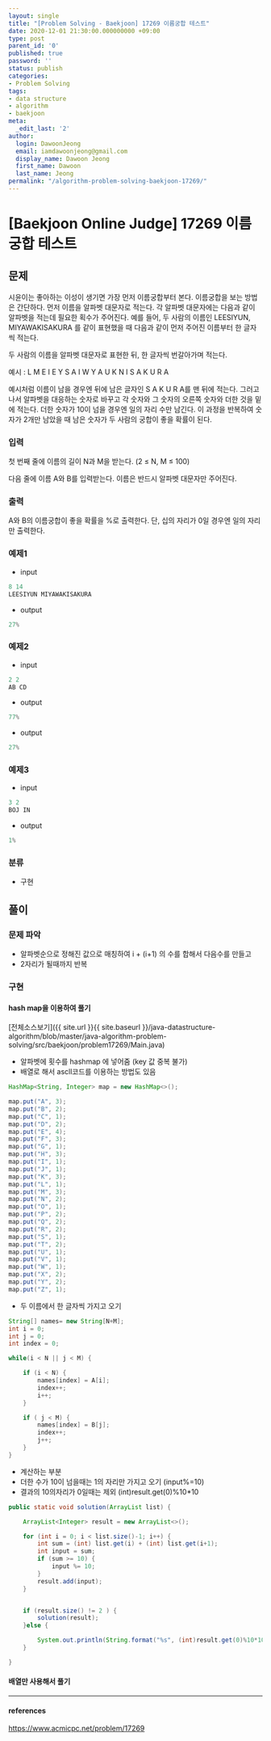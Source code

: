 ```yaml
---
layout: single
title: "[Problem Solving - Baekjoon] 17269 이름궁합 테스트"
date: 2020-12-01 21:30:00.000000000 +09:00
type: post
parent_id: '0'
published: true
password: ''
status: publish
categories:
- Problem Solving
tags:
- data structure
- algorithm
- baekjoon
meta:
  _edit_last: '2'
author:
  login: DawoonJeong
  email: iamdawoonjeong@gmail.com
  display_name: Dawoon Jeong
  first_name: Dawoon
  last_name: Jeong
permalink: "/algorithm-problem-solving-baekjoon-17269/"
---
```

# [Baekjoon Online Judge] 17269 이름궁합 테스트

## 문제
시윤이는 좋아하는 이성이 생기면 가장 먼저 이름궁합부터 본다. 이름궁합을 보는 방법은 간단하다. 먼저 이름을 알파벳 대문자로 적는다. 각 알파벳 대문자에는 다음과 같이 알파벳을 적는데 필요한 획수가 주어진다. 예를 들어, 두 사람의 이름인 LEESIYUN, MIYAWAKISAKURA 를 같이 표현했을 때 다음과 같이 먼저 주어진 이름부터 한 글자씩 적는다.


두 사람의 이름을 알파벳 대문자로 표현한 뒤, 한 글자씩 번갈아가며 적는다.

예시 :  L M E I E Y S A I W Y A U K N I S A K U R A

예시처럼 이름이 남을 경우엔 뒤에 남은 글자인 S A K U R A를 맨 뒤에 적는다. 그러고 나서 알파벳을 대응하는 숫자로 바꾸고 각 숫자와 그 숫자의 오른쪽 숫자와 더한 것을 밑에 적는다. 더한 숫자가 10이 넘을 경우엔 일의 자리 수만 남긴다. 이 과정을 반복하여 숫자가 2개만 남았을 때 남은 숫자가 두 사람의 궁합이 좋을 확률이 된다.

### 입력
첫 번째 줄에 이름의 길이 N과 M을 받는다. (2 ≤ N, M ≤ 100)

다음 줄에 이름 A와 B를 입력받는다. 이름은 반드시 알파벳 대문자만 주어진다.

### 출력
A와 B의 이름궁합이 좋을 확률을 %로 출력한다. 단, 십의 자리가 0일 경우엔 일의 자리만 출력한다.

### 예제1
- input

```java
8 14
LEESIYUN MIYAWAKISAKURA
```

- output

```java
27%
```

### 예제2
- input

```java
2 2
AB CD
```

- output

```java
77%
```

- output

```java
27%
```

### 예제3
- input

```java
3 2
BOJ IN
```

- output

```java
1%
```

### 분류
- 구현

## 풀이

### 문제 파악

- 알파벳순으로 정해진 값으로 매칭하여 i + (i+1) 의 수를 합해서 다음수를 만들고
- 2자리가 될때까지 반복

### 구현

#### hash map을 이용하여 풀기

[전체소스보기]({{ site.url }}{{ site.baseurl }}/java-datastructure-algorithm/blob/master/java-algorithm-problem-solving/src/baekjoon/problem17269/Main.java)

- 알파벳에 횟수를 hashmap 에 넣어줌 (key 값 중복 불가)
- 배열로 해서 ascll코드를 이용하는 방법도 있음

```java
HashMap<String, Integer> map = new HashMap<>();

map.put("A", 3);
map.put("B", 2);
map.put("C", 1);
map.put("D", 2);
map.put("E", 4);
map.put("F", 3);
map.put("G", 1);
map.put("H", 3);
map.put("I", 1);
map.put("J", 1);
map.put("K", 3);
map.put("L", 1);
map.put("M", 3);
map.put("N", 2);
map.put("O", 1);
map.put("P", 2);
map.put("Q", 2);
map.put("R", 2);
map.put("S", 1);
map.put("T", 2);
map.put("U", 1);
map.put("V", 1);
map.put("W", 1);
map.put("X", 2);
map.put("Y", 2);
map.put("Z", 1);
```

- 두 이름에서 한 글자씩 가지고 오기

```java
String[] names= new String[N+M];
int i = 0;
int j = 0;
int index = 0;

while(i < N || j < M) {

    if (i < N) {
        names[index] = A[i];
        index++;
        i++;
    }

    if ( j < M) {
        names[index] = B[j];
        index++;
        j++;
    }
}
```

- 계산하는 부분
- 더한 수가 10이 넘을때는 1의 자리만 가지고 오기 (input%=10)
- 결과의 10의자리가 0일때는 제외 (int)result.get(0)%10*10

```java
public static void solution(ArrayList list) {

    ArrayList<Integer> result = new ArrayList<>();

    for (int i = 0; i < list.size()-1; i++) {
        int sum = (int) list.get(i) + (int) list.get(i+1);
        int input = sum;
        if (sum >= 10) {
            input %= 10;
        }
        result.add(input);
    }


    if (result.size() != 2 ) {
        solution(result);
    }else {

        System.out.println(String.format("%s", (int)result.get(0)%10*10 + result.get(1)%10) + "%");  
    }

}

```

#### 배열만 사용해서 풀기

---

#### references
<https://www.acmicpc.net/problem/17269>
